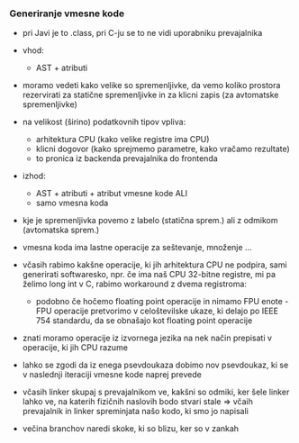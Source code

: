 ### Generiranje vmesne kode

- pri Javi je to .class, pri C-ju se to ne vidi uporabniku prevajalnika
- vhod:
	- AST + atributi
- moramo vedeti kako velike so spremenljivke, da vemo koliko prostora rezervirati za statične spremenljivke in za klicni zapis (za avtomatske spremenljivke)
- na velikost (širino) podatkovnih tipov vpliva:
	- arhitektura CPU (kako velike registre ima CPU)
	- klicni dogovor (kako sprejmemo parametre, kako vračamo rezultate)
	- to pronica iz backenda prevajalnika do frontenda
- izhod:
	- AST + atributi + atribut vmesne kode ALI
	- samo vmesna koda

- kje je spremenljivka povemo z labelo (statična sprem.) ali z odmikom (avtomatska sprem.)
- vmesna koda ima lastne operacije za seštevanje, množenje ...

- včasih rabimo kakšne operacije, ki jih arhitektura CPU ne podpira, sami generirati softwaresko, npr. če ima naš CPU 32-bitne registre, mi pa želimo long int v C, rabimo workaround z dvema registroma:
	- podobno če hočemo floating point operacije in nimamo FPU enote - FPU operacije pretvorimo v celoštevilske ukaze, ki delajo po IEEE 754 standardu, da se obnašajo kot floating point operacije

- znati moramo operacije iz izvornega jezika na nek način prepisati v operacije, ki jih CPU razume
- lahko se zgodi da iz enega psevdoukaza dobimo nov psevdoukaz, ki se v naslednji iteraciji vmesne kode naprej prevede

- včasih linker skupaj s prevajalnikom ve, kakšni so odmiki, ker šele linker lahko ve, na katerih fizičnih naslovih bodo stvari stale => včaih prevajalnik in linker spreminjata našo kodo, ki smo jo napisali

- večina branchov naredi skoke, ki so blizu, ker so v zankah